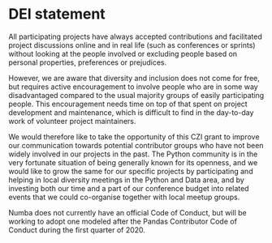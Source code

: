 # DEI statement

All participating projects have always accepted contributions and facilitated
project discussions online and in real life (such as conferences or sprints)
without looking at the people involved or excluding people based on personal
properties, preferences or prejudices.

However, we are aware that diversity and inclusion does not come for free,
but requires active encouragement to involve people who are in some way
disadvantaged compared to the usual majority groups of easily participating
people.  This encouragement needs time on top of that spent on project
development and maintenance, which is difficult to find in the day-to-day
work of volunteer project maintainers.

We would therefore like to take the opportunity of this CZI grant to improve
our communication towards potential contributor groups who have not been
widely involved in our projects in the past.  The Python community is in the
very fortunate situation of being generally known for its openness, and we
would like to grow the same for our specific projects by participating and
helping in local diversity meetings in the Python and Data area, and by
investing both our time and a part of our conference budget into related
events that we could co-organise together with local meetup groups.


Numba does not currently have an official Code of Conduct, but will be working
to adopt one modeled after the Pandas Contributor Code of Conduct during the
first quarter of 2020.
